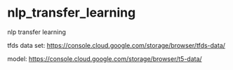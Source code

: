 # nlp_transfer_learning
nlp transfer learning

tfds data set: https://console.cloud.google.com/storage/browser/tfds-data/

model: https://console.cloud.google.com/storage/browser/t5-data/